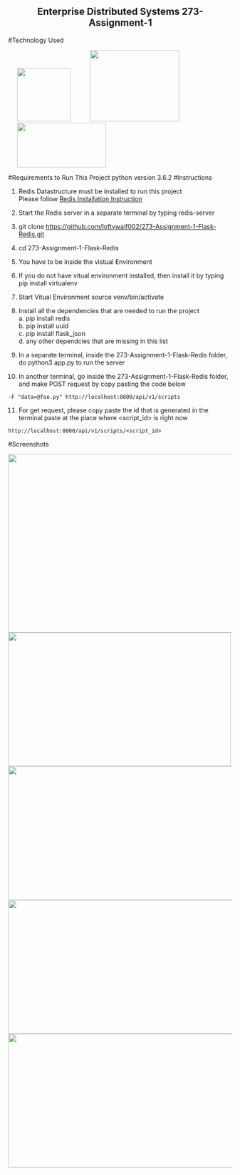 <p align="center">
  <h2 align="center">Enterprise Distributed Systems 273-Assignment-1</h2>
</p>

#Technology Used

<img src="http://i65.tinypic.com/2zp1hr9.png" height="120" width="120" hspace="20" > <img src="http://i67.tinypic.com/2yv6i9v.png" height="160" width="200" hspace="20"> <img src="http://i65.tinypic.com/fn4uow.png" height="100" width="200" hspace="20">

#Requirements to Run This Project
python version 3.6.2
#Instructions
1. Redis Datastructure must be installed to run this project <br />
   Please follow <a href="https://redis.io/topics/quickstart">Redis Installation Instruction</a>

2. Start the Redis server in a separate terminal by typing redis-server <br />
3. git clone https://github.com/loftywaif002/273-Assignment-1-Flask-Redis.git <br />
4. cd 273-Assignment-1-Flask-Redis <br />
5. You have to be inside the vistual Environment <br />
6. If you do not have vitual environment installed, then install it by typing pip install virtualenv <br />
7. Start Vitual Environment source venv/bin/activate <br />
8. Install all the dependencies that are needed to run the project <br />
   a. pip install redis <br />
   b. pip install uuid <br />
   c. pip install flask_json <br />
   d. any other dependcies that are missing in this list <br />
9. In a separate terminal, inside the 273-Assignment-1-Flask-Redis folder, do python3 app.py to run the  server <br />
10. In another terminal, go inside the 273-Assignment-1-Flask-Redis folder, and make POST request by copy pasting the code below <br />

```curl -i -X POST -H "Content-Type: multipart/form-data" 
-F "data=@foo.py" http://localhost:8000/api/v1/scripts
```
11. For get request, please copy paste the id that is generated in the terminal paste at the place where <script_id> is right now

```curl -i
http://localhost:8000/api/v1/scripts/<script_id>
```
#Screenshots <br />

<img src="http://i67.tinypic.com/ogfkap.png" height="400" width="800">
<img src="http://i67.tinypic.com/jq2c6q.png" height="300" width="500">
<img src="http://i66.tinypic.com/mjy0qa.png" height="300" width="650">
<img src="http://i64.tinypic.com/2jcwubr.png" height="300" width="650">
<img src="http://i63.tinypic.com/2a79yxv.png" height="300" width="650">
